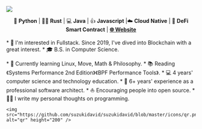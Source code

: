 ![](https://github.com/code-rain002/code-rain002/blob/master/icons/header_1.png)

<div align="center">
🐍 <b>Python</b> | 👩‍💻 <b>Rust</b> | 💻 <b>Java</b> | 👍 <b>Javascript</b> |☁️ <b>Cloud Native</b> | 📝 <b>DeFi Smart Contract</b> | <b><a href="https://suzuki-david.netlify.app">🌐 Website</a></b>
</div>
<br>
    * 🧐   I'm interested in Fullstack. Since 2019, I've dived into Blockchain with a great interest.
    * 🎓   B.S. in Computer Science.</p>
    * 🌱   Currently learning Linux, Move, Math & Philosophy.
    * 📚   Reading 《Systems Performance 2nd Edition》《BPF Performance Tools》.
    * 💻   4 years' computer science and technology education.
    * 🏢   6+ years' experience as a professional software architect.
    * ⛵   Encouraging people into open source.
    * ✍🏻   I write my personal thoughts on programming.
    
    <img src="https://github.com/suzukidavid/suzukidavid/blob/master/icons/qr.png" alt="qr" height="200" />


